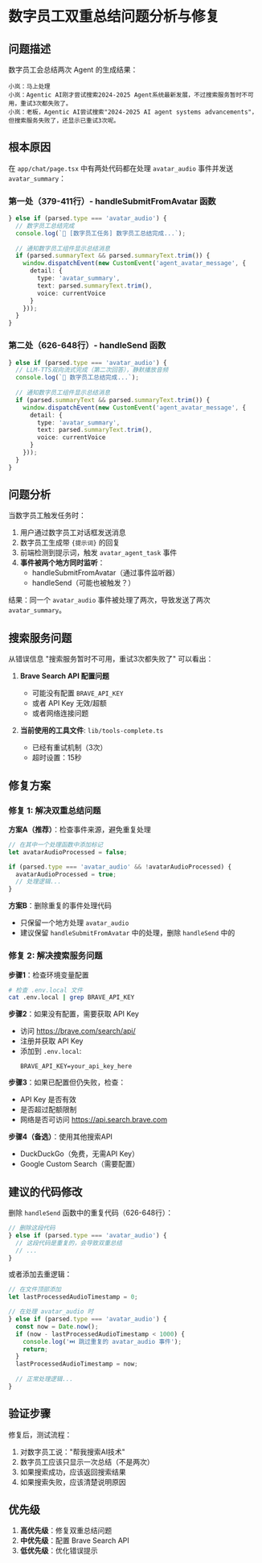 # 数字员工双重总结问题分析与修复

## 问题描述

数字员工会总结两次 Agent 的生成结果：

```
小岚：马上处理
小岚：Agentic AI刚才尝试搜索2024-2025 Agent系统最新发展，不过搜索服务暂时不可用，重试3次都失败了。
小岚：老板，Agentic AI尝试搜索"2024-2025 AI agent systems advancements"，但搜索服务失败了，还显示已重试3次呢。
```

## 根本原因

在 `app/chat/page.tsx` 中有两处代码都在处理 `avatar_audio` 事件并发送 `avatar_summary`：

### 第一处（379-411行）- handleSubmitFromAvatar 函数
```typescript
} else if (parsed.type === 'avatar_audio') {
  // 数字员工总结完成
  console.log(`🎤 [数字员工任务] 数字员工总结完成...`);
  
  // 通知数字员工组件显示总结消息
  if (parsed.summaryText && parsed.summaryText.trim()) {
    window.dispatchEvent(new CustomEvent('agent_avatar_message', {
      detail: {
        type: 'avatar_summary', 
        text: parsed.summaryText.trim(),
        voice: currentVoice
      }
    }));
  }
}
```

### 第二处（626-648行）- handleSend 函数
```typescript
} else if (parsed.type === 'avatar_audio') {
  // LLM-TTS双向流式完成（第二次回答），静默播放音频
  console.log(`🎤 数字员工总结完成...`);
  
  // 通知数字员工组件显示总结消息
  if (parsed.summaryText && parsed.summaryText.trim()) {
    window.dispatchEvent(new CustomEvent('agent_avatar_message', {
      detail: {
        type: 'avatar_summary', 
        text: parsed.summaryText.trim(),
        voice: currentVoice
      }
    }));
  }
}
```

## 问题分析

当数字员工触发任务时：
1. 用户通过数字员工对话框发送消息
2. 数字员工生成带 `{提示词}` 的回复
3. 前端检测到提示词，触发 `avatar_agent_task` 事件
4. **事件被两个地方同时监听**：
   - handleSubmitFromAvatar（通过事件监听器）
   - handleSend（可能也被触发？）

结果：同一个 `avatar_audio` 事件被处理了两次，导致发送了两次 `avatar_summary`。

## 搜索服务问题

从错误信息 "搜索服务暂时不可用，重试3次都失败了" 可以看出：

1. **Brave Search API 配置问题**
   - 可能没有配置 `BRAVE_API_KEY`
   - 或者 API Key 无效/超额
   - 或者网络连接问题

2. **当前使用的工具文件**: `lib/tools-complete.ts`
   - 已经有重试机制（3次）
   - 超时设置：15秒

## 修复方案

### 修复 1: 解决双重总结问题

**方案A（推荐）**：检查事件来源，避免重复处理
```typescript
// 在其中一个处理函数中添加标记
let avatarAudioProcessed = false;

if (parsed.type === 'avatar_audio' && !avatarAudioProcessed) {
  avatarAudioProcessed = true;
  // 处理逻辑...
}
```

**方案B**：删除重复的事件处理代码
- 只保留一个地方处理 `avatar_audio`
- 建议保留 `handleSubmitFromAvatar` 中的处理，删除 `handleSend` 中的

### 修复 2: 解决搜索服务问题

**步骤1**：检查环境变量配置
```bash
# 检查 .env.local 文件
cat .env.local | grep BRAVE_API_KEY
```

**步骤2**：如果没有配置，需要获取 API Key
- 访问 https://brave.com/search/api/
- 注册并获取 API Key
- 添加到 `.env.local`:
  ```
  BRAVE_API_KEY=your_api_key_here
  ```

**步骤3**：如果已配置但仍失败，检查：
- API Key 是否有效
- 是否超过配额限制
- 网络是否可访问 https://api.search.brave.com

**步骤4（备选）**：使用其他搜索API
- DuckDuckGo（免费，无需API Key）
- Google Custom Search（需要配置）

## 建议的代码修改

删除 `handleSend` 函数中的重复代码（626-648行）：

```typescript
// 删除这段代码
} else if (parsed.type === 'avatar_audio') {
  // 这段代码是重复的，会导致双重总结
  // ...
}
```

或者添加去重逻辑：

```typescript
// 在文件顶部添加
let lastProcessedAudioTimestamp = 0;

// 在处理 avatar_audio 时
} else if (parsed.type === 'avatar_audio') {
  const now = Date.now();
  if (now - lastProcessedAudioTimestamp < 1000) {
    console.log('⏭️ 跳过重复的 avatar_audio 事件');
    return;
  }
  lastProcessedAudioTimestamp = now;
  
  // 正常处理逻辑...
}
```

## 验证步骤

修复后，测试流程：
1. 对数字员工说："帮我搜索AI技术"
2. 数字员工应该只显示一次总结（不是两次）
3. 如果搜索成功，应该返回搜索结果
4. 如果搜索失败，应该清楚说明原因

## 优先级

1. **高优先级**：修复双重总结问题
2. **中优先级**：配置 Brave Search API
3. **低优先级**：优化错误提示


